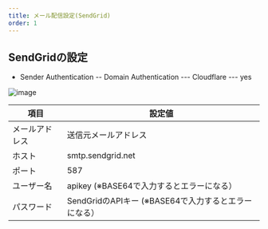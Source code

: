 ```yaml
---
title: メール配信設定(SendGrid)
order: 1
---
```

## SendGridの設定
- Sender Authentication
-- Domain Authentication
--- Cloudflare
--- yes

![image](https://user-images.githubusercontent.com/31660/223614840-6edaf320-5f25-46cb-8eaf-cbaa85059357.png)

| 項目 | 設定値 |
|-----|-------|
| メールアドレス | 送信元メールアドレス |
| ホスト | smtp.sendgrid.net |
| ポート | 587 |
| ユーザー名 | apikey (※BASE64で入力するとエラーになる）|
| パスワード | SendGridのAPIキー (※BASE64で入力するとエラーになる）|
